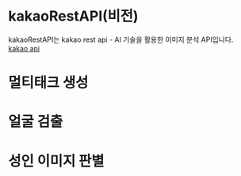 # kakaoRestAPI(비전)
kakaoRestAPI는 kakao rest api - AI 기술을 활용한 이미지 분석 API입니다.<br/>
[kakao api](https://developers.kakao.com/features/platform#%EB%B9%84%EC%A0%84)<br/>

# 멀티태크 생성
# 얼굴 검출
# 성인 이미지 판별